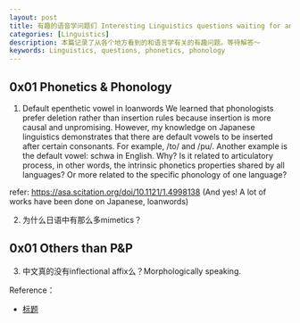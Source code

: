 ```yaml
---
layout: post
title: 有趣的语音学问题们 Interesting Linguistics questions waiting for answers
categories: [Linguistics]
description: 本篇记录了从各个地方看到的和语言学有关的有趣问题。等待解答～
keywords: Linguistics, questions, phonetics, phonology
---
```


## 0x01 Phonetics & Phonology
1. Default epenthetic vowel in loanwords
We learned that phonologists prefer deletion rather than insertion rules because insertion is more causal and unpromising. However, my knowledge on Japanese linguistics demonstrates that there are default vowels to be inserted after certain consonants. For example, /to/ and /pu/. Another example is the default vowel: schwa in English. Why? Is it related to articulatory process, in other words, the intrinsic phonetics properties shared by all languages? Or more related to the specific phonology of one language? 

refer: https://asa.scitation.org/doi/10.1121/1.4998138
(And yes! A lot of works have been done on Japanese, loanwords)

2. 为什么日语中有那么多mimetics？


## 0x01 Others than P&P
3. 中文真的没有inflectional affix么？Morphologically speaking.



Reference：

- [标题](链接)
